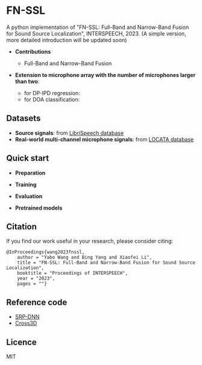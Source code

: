 # FN-SSL
A python implementation of "FN-SSL: Full-Band and Narrow-Band Fusion for Sound Source Localization", INTERSPEECH, 2023. (A simple version, more detailed introduction will be updated soon)

+ **Contributions** 
  - Full-Band and Narrow-Band Fusion

+ **Extension to microphone array with the number of microphones larger than two**: 
  - for DP-IPD regression:
  - for DOA classification:

## Datasets
+ **Source signals**: from <a href="http://www.openslr.org/12/" target="_blank">LibriSpeech database</a> 
+ **Real-world multi-channel microphone signals**: from <a href="https://www.locata.lms.tf.fau.de/datasets/" target="_blank">LOCATA database</a> 
  
## Quick start
+ **Preparation**
 
+ **Training**

+ **Evaluation**
 
+ **Pretrained models**


## Citation
If you find our work useful in your research, please consider citing:
```
@InProceedings{wang2023fnssl,
    author = "Yabo Wang and Bing Yang and Xiaofei Li",
    title = "FN-SSL: Full-Band and Narrow-Band Fusion for Sound Source Localization",
    booktitle = "Proceedings of INTERSPEECH",
    year = "2023",
    pages = ""}
```

## Reference code 
- <a href="https://github.com/BingYang-20/SRP-DNN" target="_blank">SRP-DNN</a> 
- <a href="https://github.com/DavidDiazGuerra/Cross3D" target="_blank">Cross3D</a> 

## Licence
MIT


